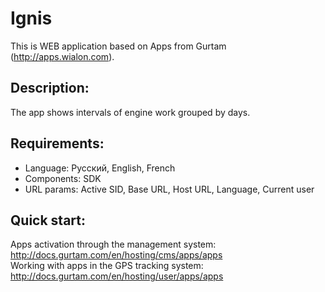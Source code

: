 # Ignis
This is WEB application based on Apps from Gurtam (http://apps.wialon.com).

## Description:
The app shows intervals of engine work grouped by days.

## Requirements:
 * Language: Русский, English, French
 * Components: SDK
 * URL params: Active SID, Base URL, Host URL, Language, Current user

## Quick start:
Apps activation through the management system: http://docs.gurtam.com/en/hosting/cms/apps/apps  
Working with apps in the GPS tracking system: http://docs.gurtam.com/en/hosting/user/apps/apps
